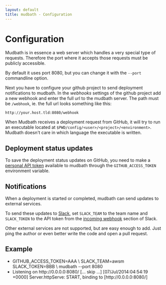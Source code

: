 ```yaml
---
layout: default
title: mudbath - Configuration
---
```


# Configuration

Mudbath is in essence a web server which handles a very special type of
requests. Therefore the port where it accepts those requests must be publicly
accessible.

By default it uses port 8080, but you can change it with the `--port` commandline
option.

Next you have to configure your github project to send deployment
notifications to mudbath. In the *webhooks* settings of the github project add
a new webhook and enter the full url to the mudbath server. The path must be
`/webhook`, ie. the full url looks something like this:

```
http://your.host.tld:8080/webhook
```

When Mudbath receives a deployment request from GitHub, it will try to run an
executable located at `$PWD/config/<user>/<project>/<environment>`. Mudbath
doesn't care in which language the executable is written.


## Deployment status updates

To save the deployment status updates on GitHub, you need to make a
[personal API token][github-personal-api-token] available to mudbath through
the `GITHUB_ACCESS_TOKEN` environment variable.


## Notifications

When a deployment is started or completed, mudbath can send updates to external services.

To send these updates to [Slack][slack], set `SLACK_TEAM` to the team name
and `SLACK_TOKEN` to the API token from the [incoming
webhook][slack-incoming-webhook] section of Slack.

Other external services are not supported, but are easy enough to add. Just
ping the author or even better write the code and open a pull request.


[slack]: https://slack.com
[github-personal-api-token]: https://github.com/blog/1509-personal-api-tokens
[slack-incoming-webhook]: https://my.slack.com/services/new/incoming-webhook


## Example

<ul class="command-sequence">
    <li class="cmd">GITHUB_ACCESS_TOKEN=AAA \
  SLACK_TEAM=awsm SLACK_TOKEN=BBB \
  mudbath --port 8080</li>
    <li class="out">Listening on http://0.0.0.0:8080/
[... skip ...]
[07/Jul/2014:04:54:19 +0000] Server.httpServe: START, binding to [http://0.0.0.0:8080/]</li>
</ul>
